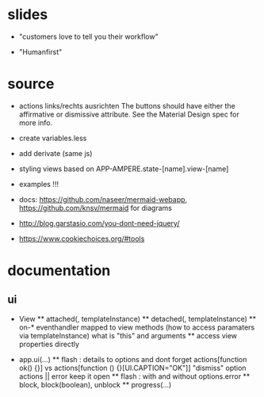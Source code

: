 # slides

* "customers love to tell you their workflow"

* "Humanfirst"

# source

* actions links/rechts ausrichten The buttons should have either the affirmative or dismissive attribute. See the Material Design spec for more info.

* create variables.less

* add <ampere-app> derivate <ampere-wizard> (same js)

* styling views based on APP-AMPERE.state-[name].view-[name]

* examples !!!

* docs: https://github.com/naseer/mermaid-webapp, https://github.com/knsv/mermaid for diagrams

* http://blog.garstasio.com/you-dont-need-jquery/

* https://www.cookiechoices.org/#tools

# documentation

## ui

* View
** attached(<ampere-view>, templateInstance)
** detached(<ampere-view>, templateInstance)
** on-* eventhandler mapped to view methods (how to access paramaters via templateInstance) what is "this" and arguments
** access view properties directly

* app.ui(...)
** flash : details to options and dont forget actions[function ok() {}] vs actions[function () {}[UI.CAPTION="OK"]]
				"dismiss" option actions || error keep it open
** flash : with and without options.error
** block, block(boolean), unblock
** progress(...)
